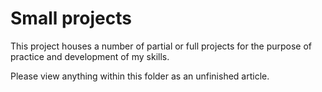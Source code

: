 # Small projects
This project houses a number of partial or full projects for the purpose of practice and development of my skills.

Please view anything within this folder as an unfinished article.
